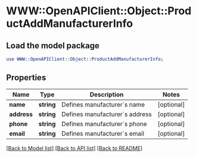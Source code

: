 # WWW::OpenAPIClient::Object::ProductAddManufacturerInfo

## Load the model package
```perl
use WWW::OpenAPIClient::Object::ProductAddManufacturerInfo;
```

## Properties
Name | Type | Description | Notes
------------ | ------------- | ------------- | -------------
**name** | **string** | Defines manufacturer&#x60;s name | [optional] 
**address** | **string** | Defines manufacturer&#x60;s address | [optional] 
**phone** | **string** | Defines manufacturer&#x60;s phone | [optional] 
**email** | **string** | Defines manufacturer&#x60;s email | [optional] 

[[Back to Model list]](../README.md#documentation-for-models) [[Back to API list]](../README.md#documentation-for-api-endpoints) [[Back to README]](../README.md)


